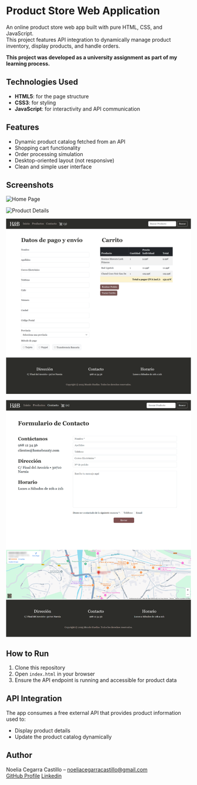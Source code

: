 # Product Store Web Application

An online product store web app built with pure HTML, CSS, and JavaScript.  
This project features API integration to dynamically manage product inventory, display products, and handle orders.

**This project was developed as a university assignment as part of my learning process.**

## Technologies Used

- **HTML5**: for the page structure  
- **CSS3**: for styling  
- **JavaScript**: for interactivity and API communication  

## Features

- Dynamic product catalog fetched from an API  
- Shopping cart functionality  
- Order processing simulation
- Desktop-oriented layout (not responsive)  
- Clean and simple user interface  

## Screenshots

![Home Page](/screenshots/index.png)  

![Product Details](/screenshotsproducts.png)  

![Shopping Cart](/screenshots/checkout.png) 

![Contact](/screenshots/contact.png)  

## How to Run

1. Clone this repository  
2. Open `index.html` in your browser  
3. Ensure the API endpoint is running and accessible for product data  

## API Integration

The app consumes a free external API that provides product information used to:  
- Display product details  
- Update the product catalog dynamically  



## Author

Noelia Cegarra Castillo – [noeliacegarracastillo@gmail.com](mailto:your.email@example.com)  
[GitHub Profile](https://github.com/ccaileon) 
[Linkedin](https://www.linkedin.com/in/noelia-cegarra-castillo/)
